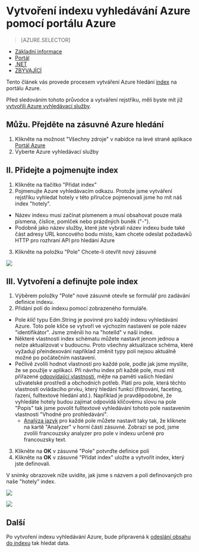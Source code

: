 <properties
    pageTitle="Vytvoření indexu vyhledávání Azure pomocí portálu Azure | Microsoft Azure | Vyhledávací služby serveru hostovanou cloudu"
    description="Vytvoření indexu pomocí portálu Azure."
    services="search"
    manager="jhubbard"
    authors="ashmaka"
    documentationCenter=""/>

<tags
    ms.service="search"
    ms.devlang="NA"
    ms.workload="search"
    ms.topic="article"
    ms.tgt_pltfrm="na"
    ms.date="08/29/2016"
    ms.author="ashmaka"/>

# <a name="create-an-azure-search-index-using-the-azure-portal"></a>Vytvoření indexu vyhledávání Azure pomocí portálu Azure
> [AZURE.SELECTOR]
- [Základní informace](search-what-is-an-index.md)
- [Portál](search-create-index-portal.md)
- [.NET](search-create-index-dotnet.md)
- [ZBÝVAJÍCÍ](search-create-index-rest-api.md)

Tento článek vás provede procesem vytváření Azure hledání [index](search-what-is-an-index.md) na portálu Azure.

Před sledováním tohoto průvodce a vytváření rejstříku, měli byste mít již [vytvořili Azure vyhledávací služby](search-create-service-portal.md).


## <a name="i-go-to-your-azure-search-blade"></a>Můžu. Přejděte na zásuvné Azure hledání
1. Klikněte na možnost "Všechny zdroje" v nabídce na levé straně aplikace [Portál Azure](https://portal.azure.com/#blade/HubsExtension/BrowseResourceBlade/resourceType/Microsoft.Search%2FsearchServices)
2. Vyberte Azure vyhledávací služby

## <a name="ii-add-and-name-your-index"></a>II. Přidejte a pojmenujte index
1. Klikněte na tlačítko "Přidat index"
2. Pojmenujte Azure vyhledávacím odkazu. Protože jsme vytváření rejstříku vyhledat hotely v této příručce pojmenovali jsme ho mít náš index "hotely".
  * Název indexu musí začínat písmenem a musí obsahovat pouze malá písmena, číslice, pomlček nebo prázdných buněk ("-").
  * Podobně jako název služby, které jste vybrali název indexu bude také část adresy URL koncového bodu místo, kam chcete odeslat požadavků HTTP pro rozhraní API pro hledání Azure
3. Klikněte na položku "Pole" Chcete-li otevřít nový zásuvné

![](./media/search-create-index-portal/add-index.png)


## <a name="iii-create-and-define-the-fields-of-your-index"></a>III. Vytvoření a definujte pole index
1. Výběrem položky "Pole" nové zásuvné otevře se formulář pro zadávání definice indexu.
2. Přidání polí do indexu pomocí zobrazeného formuláře.

  * Pole *klíč* typu Edm.String je povinné pro každý indexu vyhledávání Azure. Toto pole klíče se vytvoří ve výchozím nastavení se pole název "identifikátor". Jsme změnili ho na "hotelId" v naší index.
  * Některé vlastnosti index schématu můžete nastavit jenom jednou a nelze aktualizovat v budoucnu. Proto všechny aktualizace schéma, které vyžadují přeindexování například změnit typy polí nejsou aktuálně možné po počátečním nastavení.
  * Pečlivě zvolili hodnot vlastností pro každé pole, podle jak jsme myslíte, že se použije v aplikaci. Při návrhu index při každé pole, musí mít přiřazené [odpovídající vlastnosti](https://msdn.microsoft.com/library/azure/dn798941.aspx), mějte na paměti vašich hledání uživatelské prostředí a obchodních potřeb. Platí pro pole, která těchto vlastností ovládacího prvku, který hledání funkcí (filtrování, faceting, řazení, fulltextové hledání atd.). Například je pravděpodobné, že vyhledáte hotely budou zajímat odpovídá klíčovému slovu na pole "Popis" tak jsme povolit fulltextové vyhledávání tohoto pole nastavením vlastnosti "Vhodné pro prohledávání".
    * [Analýza jazyk](https://msdn.microsoft.com/en-us/library/azure/dn879793.aspx) pro každé pole můžete nastavit taky tak, že kliknete na kartě "Analyzer" v horní části zásuvné. Zobrazí se pod, jsme zvolili francouzsky analyzer pro pole v indexu určené pro francouzsky text.

3. Klikněte na **OK** v zásuvné "Pole" potvrďte definice polí
4. Klikněte na **OK** v zásuvné "Přidat index" uložte a vytvořit index, který jste definovali.

V snímky obrazovek níže uvidíte, jak jsme s názvem a polí definovaných pro naše "hotely" index.

![](./media/search-create-index-portal/field-definitions.png)

![](./media/search-create-index-portal/set-analyzer.png)

## <a name="next"></a>Další
Po vytvoření indexu vyhledávání Azure, bude připravená k [odeslání obsahu do indexu](search-what-is-data-import.md) tak hledat data.
